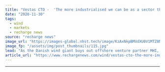 ```yaml
---
title: "Vestas CTO -  'The more industrialised we can be as a sector the bigger the role we can play'"
date: "2020-11-30"
tags: 
  - wind
  - markets
  - recharge news
source: "recharge news"
image_url: "https://images-global.nhst.tech/image/KzAxNkpBMVdXU0V1MTZ0NnR4bk9UVlZEZW52em43YnJCMjFKMnlCT1ZyUT0=/nhst/binary/2666099aa76524a31f84503bdfe8a7f0"
image_fp: "/assets/img/post_thumbnails/115.jpg"
lead: "As the Danish wind giant buys out offshore venture partner MHI, technology chief Anders Nielsen talks with Darius Snieckus about innovation, the company's energy transition mission, and catching the market's 'fat fish'"
article_url: "https://www.rechargenews.com/wind/vestas-cto-the-more-industrialised-we-can-be-as-a-sector-the-bigger-the-role-we-can-play/2-1-920977"
---
```


---
